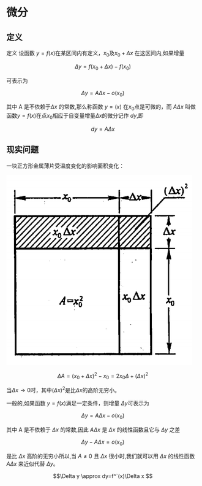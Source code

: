 # 微分

## 定义

定义 设函数 $y=f(x)$在某区间内有定义，$x_0$及$x_0+\Delta x$ 在这区间内,如果增量

$$\Delta y=f(x_0+\Delta x)- f(x_0)$$

可表示为

$$\Delta y=A\Delta x - o(x_0)$$

其中 A 是不依赖于$\Delta x$ 的常数,那么称函数 $y=(x)$ 在$x_0$点是可微的，而 $A\Delta x$ 叫做函数$y=f(x)$在点$x_0$相应于自变量增量$\Delta x$的微分记作 $dy$,即

$$dy= A\Delta x$$

## 现实问题

一块正方形金属薄片受温度变化的影响面积变化：

![](assets/diff1.png)

$$\Delta A=(x_0+\Delta x)^2-x_0=2x_0\Delta+(\Delta x)^2$$

当$\Delta x \to 0$时，其中$(\Delta x)^2$是比$\Delta x$的高阶无穷小。

一般的,如果函数 $y=f(x)$满足一定条件，则增量 $\Delta y$可表示为

$$\Delta y=A\Delta x - o(x_0)$$

其中 A 是不依赖于 $\Delta x$ 的常数,因此 $A\Delta x$ 是 $\Delta x$ 的线性函数且它与 $\Delta y$ 之差

$$\Delta y - A\Delta x = o(x_0)$$


是比 $\Delta x$ 高阶的无穷小所以,当 $A \ne 0$ 且 $\Delta x$ 很小时,我们就可以用 $\Delta x$  的线性函数 $A\Delta x$ 来近似代替 $\Delta y$。

$$\Delta y \approx dy=f^`(x)\Delta x $$




